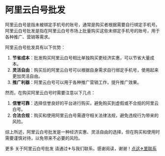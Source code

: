 # 阿里云白号批发

阿里云白号是指未被绑定手机号的账号，通常是购买者根据需要自行绑定手机号。阿里云白号批发是指在阿里云白号市场上批量购买这些未绑定手机号的账号，用于各种推广、营销等需求。

阿里云白号批发具有以下优势：

1. **节省成本**：批发购买阿里云白号相比单独购买更经济实惠，可以节省大量成本。
2. **灵活自由**：购买后的阿里云白号可以根据自身需求自行绑定手机号，使用起来更加灵活自由。
3. **推广利器**：阿里云白号可以用于各种推广营销工作，提升推广效果。

然而，在购买阿里云白号时需要注意以下几点：

1. **信誉可靠**：选择信誉良好的平台进行购买，避免购买到虚假或不合规的阿里云白号。
2. **合法合规**：购买和使用阿里云白号需遵守相关法律法规，避免违规行为带来的风险。

综上所述，阿里云白号批发是一种经济实惠、灵活自由的选择，但在购买和使用时需要谨慎对待，以免带来不必要的风险。

更多 关于阿里云白号批发 请通过✈与我们联系，感谢阅读，谢谢！[点这✈里联系](https://www.k02.cc)